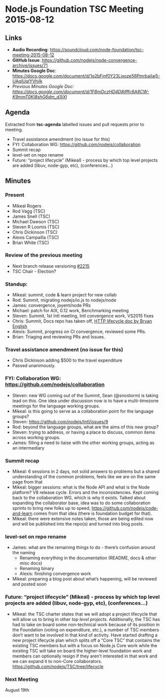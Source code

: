 # Node.js Foundation TSC Meeting 2015-08-12

## Links

* **Audio Recording**: https://soundcloud.com/node-foundation/tsc-meeting-2015-08-12
* **GitHub Issue**: https://github.com/nodejs/node-convergence-archive/issues/71
* **Minutes Google Doc**: https://docs.google.com/document/d/1q2bFjnf0Y23Ljxoze56Pmrbailaj5-UAqIUqIYVhiIk
* _Previous Minutes Google Doc: <https://docs.google.com/document/d/1FBmDczHD4D8jfffc6A8CW-K9mmT0KI8shG6dm_d3jXI>_

## Agenda

Extracted from **tsc-agenda** labelled issues and pull requests prior to meeting.

* Travel assistance amendment (no issue for this)
* FYI: Collaboration WG: https://github.com/nodejs/collaboration
* Summit recap
* level-set on repo rename
* Future: “project lifecycle” (Mikeal) - process by which top level projects are added (libuv, node-gyp, etc), (conferences…)


## Minutes


### Present

* Mikeal Rogers
* Rod Vagg (TSC)
* James Snell (TSC)
* Michael Dawson (TSC)
* Steven R Loomis (TSC)
* Chris Dickinson (TSC)
* Alexis Campailla (TSC)
* Brian White (TSC)

### Review of the previous meeting

* Next branch release versioning [#2215](https://github.com/nodejs/io.js/issues/2215)
* TSC Chair - Election?

### Standup:

* Mikeal: summit, code & learn project for new collab
* Rod: Summit, migrating nodejs/io.js to nodejs/node
* James: convergence, joyent/node PRs
* Michael: patch for AIX, 0.12 work, Benchmarking meeting
* Steven: Summit, 1st Intl meeting, Intl convergence work, VS2015 fixes
* Chris: Summit, Docs repo has taken off, [HTTP lifecycle doc by Bryan English](https://github.com/nodejs/docs/blob/master/src/guides/anatomy-of-an-http-transaction.md)
* Alexis: Summit, progress on CI convergence, reviewed some PRs.
* Brian: Triaging and reviewing PRs and Issues.

### Travel assistance amendment (no issue for this)

* Chris Dickinson adding $500 to the travel expenditure
* Passed unanimously.

### FYI: Collaboration WG: https://github.com/nodejs/collaboration

* Steven: new WG coming out of the Summit, Sean (@snostorm) is taking lead on this. One idea under discussion now is to have a multi-timezone meetings for the language working groups.
* Mikeal: is this going to serve as a collaboration point for the language groups?
* Steven: https://github.com/nodejs/Intl/issues/9
* Rod: beyond the language groups, what are the aims of this new group?
* Steven: trying to address, or having a place to discuss, common items across working groups.
* James: filling a need to liaise with the other working groups, acting as an intermediary

### Summit recap

* Mikeal: 6 sessions in 2 days, not solid answers to problems but a shared understanding of the common problems, feels like we are on the same page from that
* Mikeal: bigger sessions: what is the Node API and what is the Node platform? V8 release cycle. Errors and the inconsistencies. Kept coming back to the collaboration WG, which is why it exists. Talked about expanding the collaborator base, idea was to do some collaboration sprints to bring new folks up to speed, https://github.com/nodejs/code-and-learn comes from that idea (there is foundation budget for that).
* Mikeal: there were extensive notes taken, those are being edited now and will be published into the repo(s) and turned into blog posts.

### level-set on repo rename

* James: what are the remaining things to do - there’s confusion around the naming
  - Renaming everything in the documentation (README, docs & other misc docs)
  - Renaming binary
  - Alexis: finishing convergence work
* Mikeal: preparing a blog post about what’s happening, will be reviewed and posted soon

### Future: “project lifecycle” (Mikeal) - process by which top level projects are added (libuv, node-gyp, etc), (conferences…)

* Mikeal: the TSC charter states that we will adopt a project lifecycle that will allow us to bring in other _top level projects_. Additionally, the TSC has had to take on board some non-technical work because of its position in the Foundation (voting on expenditure, etc.), a number of TSC members don’t want to be involved in that kind of activity. Have started drafting a new project lifecycle plan which splits off a “Core TSC” that contains the existing TSC members but with a focus on Node.js Core work while the existing TSC will take on board the higher-level foundation work and members can optionally resign if they aren’t interested in that work and we can expand it to non-Core collaborators. https://github.com/nodejs/TSC/tree/lifecycle


### Next Meeting

August 19th
